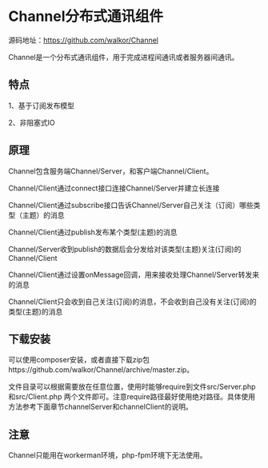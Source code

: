 # Channel分布式通讯组件

源码地址：https://github.com/walkor/Channel


Channel是一个分布式通讯组件，用于完成进程间通讯或者服务器间通讯。


## 特点
1、基于订阅发布模型

2、非阻塞式IO

## 原理

Channel包含服务端Channel/Server，和客户端Channel/Client。

Channel/Client通过connect接口连接Channel/Server并建立长连接

Channel/Client通过subscribe接口告诉Channel/Server自己关注（订阅）哪些类型（主题）的消息

Channel/Client通过publish发布某个类型(主题)的消息

Channel/Server收到publish的数据后会分发给对该类型(主题)关注(订阅)的Channel/Client

Channel/Client通过设置onMessage回调，用来接收处理Channel/Server转发来的消息

Channel/Client只会收到自己关注(订阅)的消息，不会收到自己没有关注(订阅)的类型(主题)的消息


## 下载安装
可以使用composer安装，或者直接下载zip包https://github.com/walkor/Channel/archive/master.zip。

文件目录可以根据需要放在任意位置，使用时能够require到文件src/Server.php 和src/Client.php 两个文件即可。注意require路径最好使用绝对路径。具体使用方法参考下面章节channelServer和channelClient的说明。


## 注意
Channel只能用在workerman环境，php-fpm环境下无法使用。


